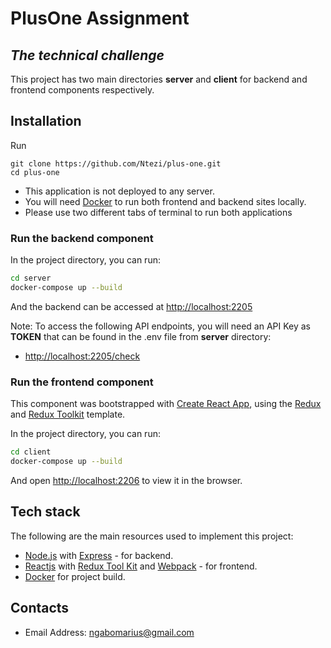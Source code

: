 # PlusOne Assignment
## _The technical challenge_

This project has two main directories **server** and **client** for backend and frontend components respectively.

## Installation
Run

```
git clone https://github.com/Ntezi/plus-one.git
cd plus-one
```

- This application is not deployed to any server.
- You will need [Docker](https://www.docker.com/) to run both frontend and backend sites locally.
- Please use two different tabs of terminal to run both applications

### Run the backend component
In the project directory, you can run:
```sh
cd server
docker-compose up --build
```
And the backend can be accessed at [http://localhost:2205](http://localhost:2205)

Note: To access the following API endpoints, you will need an API Key as **TOKEN** that can be found in the .env file from **server** directory:
- [http://localhost:2205/check](http://localhost:2205/check)

### Run the frontend component
This component was bootstrapped with [Create React App](https://github.com/facebook/create-react-app), using the [Redux](https://redux.js.org/) and [Redux Toolkit](https://redux-toolkit.js.org/) template.

In the project directory, you can run:
```sh
cd client
docker-compose up --build
```
And open [http://localhost:2206](http://localhost:2206) to view it in the browser.

## Tech stack
The following are the main resources used to implement this project:
- [Node.js](https://nodejs.org/en/) with [Express](https://expressjs.com/) - for backend.
- [Reactjs](https://reactjs.org/) with [Redux Tool Kit](https://redux-toolkit.js.org/) and [Webpack](https://webpack.js.org/) - for frontend.
- [Docker](https://www.docker.com/) for project build.

## Contacts
- Email Address: ngabomarius@gmail.com
